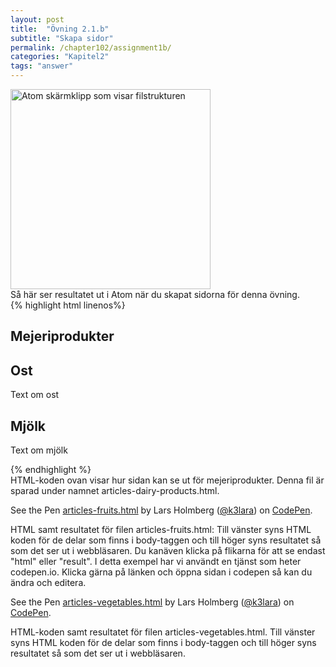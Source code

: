 ```yaml
---
layout: post
title:  "Övning 2.1.b"
subtitle: "Skapa sidor"
permalink: /chapter102/assignment1b/
categories: "Kapitel2"
tags: "answer"
---
```

<img src="{{ site.url | append:site.baseurl}}/assets/images/chapter2-assignment1b.PNG" alt="Atom skärmklipp som visar filstrukturen" style="width:  20rem;"/>
<figcaption>Så här ser resultatet ut i Atom när du skapat sidorna för denna övning.</figcaption>
{% highlight html linenos%}
<!DOCTYPE html>
<html lang="sv">
  <head>
    <title>Mejeriprodukter</title>
    <meta charset="utf-8">
  </head>
  <body>
    <section>
      <h1>Mejeriprodukter</h1>
      <article>
        <h2>Ost</h2>
        <p>Text om ost</p>
      </article>
      <article>
        <h2>Mjölk</h2 >
        <p>Text om mjölk</p>
      </article>
    </section>
  </body>
</html>
{% endhighlight %}
<figcaption>HTML-koden ovan visar hur sidan kan se ut för mejeriprodukter. Denna fil är sparad under namnet articles-dairy-products.html.</figcaption>

<p data-height="330" data-theme-id="light" data-slug-hash="qryvON" data-default-tab="html,result" data-user="k3lara" data-embed-version="2" data-pen-title="articles-fruits.html" class="codepen">See the Pen <a href="https://codepen.io/k3lara/pen/qryvON/">articles-fruits.html</a> by Lars Holmberg (<a href="http://codepen.io/k3lara">@k3lara</a>) on <a href="http://codepen.io">CodePen</a>.</p>
<script async src="https://production-assets.codepen.io/assets/embed/ei.js"></script>
<figcaption>HTML samt resultatet för filen articles-fruits.html: Till vänster syns HTML koden för de delar som finns i body-taggen och till höger syns resultatet så som det ser ut i webbläsaren. Du kanäven klicka på flikarna för att se endast "html" eller "result". I detta exempel har vi användt en tjänst som heter codepen.io. Klicka gärna på länken och öppna sidan i codepen så kan du ändra och editera.</figcaption>
<p data-height="341" data-theme-id="light" data-slug-hash="ryrPog" data-default-tab="html,result" data-user="k3lara" data-embed-version="2" data-pen-title="articles-vegetables.html" class="codepen">See the Pen <a href="https://codepen.io/k3lara/pen/ryrPog/">articles-vegetables.html</a> by Lars Holmberg (<a href="http://codepen.io/k3lara">@k3lara</a>) on <a href="http://codepen.io">CodePen</a>.</p>
<script async src="https://production-assets.codepen.io/assets/embed/ei.js"></script>
<figcaption>HTML-koden samt resultatet för filen articles-vegetables.html. Till vänster syns HTML koden för de delar som finns i body-taggen och till höger syns resultatet så som det ser ut i webbläsaren.</figcaption>
